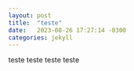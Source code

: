 ```yaml
---
layout: post
title:  "teste"
date:   2023-08-26 17:27:14 -0300
categories: jekyll
---
```

teste teste teste teste
